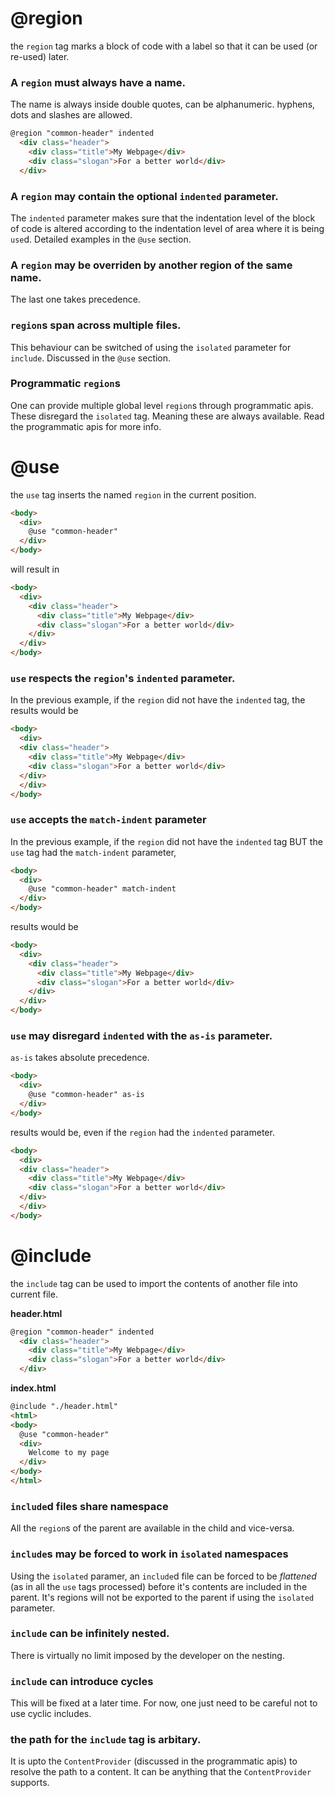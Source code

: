 

# @region

the `region` tag marks a block of code with a label so that it can be used (or re-used) later.

### A `region` must always have a name.

The name is always inside double quotes, can be alphanumeric. hyphens, dots and slashes are allowed.

```html
@region "common-header" indented
  <div class="header">
    <div class="title">My Webpage</div>
    <div class="slogan">For a better world</div>
  </div>
```

### A `region` may contain the optional `indented` parameter.

The `indented` parameter makes sure that the indentation level of the block of code is altered according to the indentation level of area where it is being `use`d. Detailed examples in the `@use` section.

### A `region` may be overriden by another region of the same name.

The last one takes precedence. 

### `region`s span across multiple files. 
This behaviour can be switched of using the `isolated` parameter for `include`. Discussed in the `@use` section.

### Programmatic `region`s
One can provide multiple global level `region`s through programmatic apis. These disregard the `isolated` tag. Meaning these are always available. Read the programmatic apis for more info.

# @use

the `use` tag inserts the named `region` in the current position.

```html
<body>
  <div>
    @use "common-header"
  </div>
</body>
```

will result in 

```html
<body>
  <div>
    <div class="header">
      <div class="title">My Webpage</div>
      <div class="slogan">For a better world</div>
    </div>
  </div>
</body>
```

### `use` respects the `region`'s `indented` parameter.
In the previous example, if the `region` did not have the `indented` tag, the results would be

```html
<body>
  <div>
  <div class="header">
    <div class="title">My Webpage</div>
    <div class="slogan">For a better world</div>
  </div>
  </div>
</body>
```

### `use` accepts the `match-indent` parameter
In the previous example, if the `region` did not have the `indented` tag BUT the `use` tag had the `match-indent` parameter,

```html
<body>
  <div>
    @use "common-header" match-indent
  </div>
</body>
```

results would be

```html
<body>
  <div>
    <div class="header">
      <div class="title">My Webpage</div>
      <div class="slogan">For a better world</div>
    </div>
  </div>
</body>
```

### `use` may disregard `indented` with the `as-is` parameter.

`as-is` takes absolute precedence.


```html
<body>
  <div>
    @use "common-header" as-is
  </div>
</body>
```

results would be, even if the `region` had the `indented` parameter.

```html
<body>
  <div>
  <div class="header">
    <div class="title">My Webpage</div>
    <div class="slogan">For a better world</div>
  </div>
  </div>
</body>
```

# @include

the `include` tag can be used to import the contents of another file into current file.

**header.html**

```html
@region "common-header" indented
  <div class="header">
    <div class="title">My Webpage</div>
    <div class="slogan">For a better world</div>
  </div>
```

**index.html**

```html
@include "./header.html"
<html>
<body>
  @use "common-header"
  <div>
    Welcome to my page
  </div>
</body>
</html>
```

### `include`d files share namespace

All the `region`s of the parent are available in the child and vice-versa.

### `include`s may be forced to work in `isolated` namespaces

Using the `isolated` paramer, an `include`d file can be forced to be *flattened* (as in all the `use` tags processed) before it's contents are included in the parent. It's regions will not be exported to the parent if using the `isolated` parameter.

### `include` can be infinitely nested.

There is virtually no limit imposed by the developer on the nesting.

### `include` can introduce cycles

This will be fixed at a later time. For now, one just need to be careful not to use cyclic includes.

### the path for the `include` tag is arbitary.

It is upto the `ContentProvider` (discussed in the programmatic apis) to resolve the path to a content. It can be anything that the `ContentProvider` supports.


